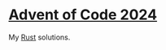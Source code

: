 # [Advent of Code 2024](https://adventofcode.com/2024)

My [Rust](https://www.rust-lang.org/) solutions.
